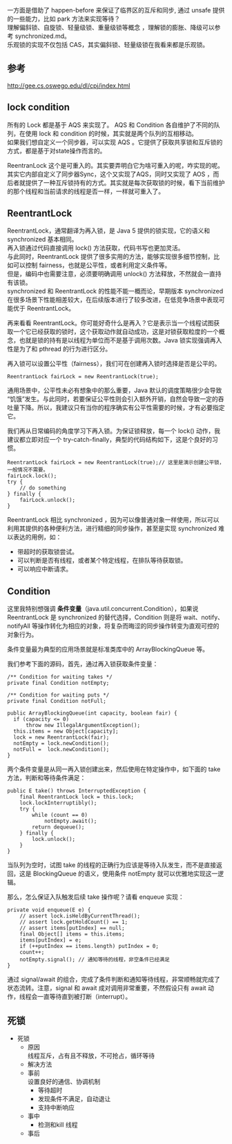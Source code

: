 
一方面是借助了 happen-before 来保证了临界区的互斥和同步, 通过 unsafe 提供的一些能力，比如 park 方法来实现等待？  
理解偏斜锁、自旋锁、轻量级锁、重量级锁等概念 ，理解锁的膨胀、降级可以参考 synchronized.md。  
乐观锁的实现不仅包括 CAS，其实偏斜锁、轻量级锁在我看来都是乐观锁。  

## 参考

http://gee.cs.oswego.edu/dl/cpj/index.html  

## lock condition

所有的 Lock 都是基于 AQS 来实现了。 AQS 和 Condition 各自维护了不同的队列，在使用 lock 和 condition 的时候，其实就是两个队列的互相移动。  
如果我们想自定义一个同步器，可以实现 AQS 。它提供了获取共享锁和互斥锁的方式，都是基于对state操作而言的。  

ReentranLock 这个是可重入的。其实要弄明白它为啥可重入的呢，咋实现的呢。其实它内部自定义了同步器Sync，这个又实现了AQS，同时又实现了 AOS ，而后者就提供了一种互斥锁持有的方式。其实就是每次获取锁的时候，看下当前维护的那个线程和当前请求的线程是否一样，一样就可重入了。

## ReentrantLock

ReentrantLock，通常翻译为再入锁，是 Java 5 提供的锁实现，它的语义和 synchronized 基本相同。  
再入锁通过代码直接调用 lock() 方法获取，代码书写也更加灵活。  
与此同时，ReentrantLock 提供了很多实用的方法，能够实现很多细节控制，比如可以控制 fairness，也就是公平性，或者利用定义条件等。  
但是，编码中也需要注意，必须要明确调用 unlock() 方法释放，不然就会一直持有该锁。  
synchronized 和 ReentrantLock 的性能不能一概而论，早期版本 synchronized 在很多场景下性能相差较大，在后续版本进行了较多改进，在低竞争场景中表现可能优于 ReentrantLock。  

再来看看 ReentrantLock。你可能好奇什么是再入？它是表示当一个线程试图获取一个它已经获取的锁时，这个获取动作就自动成功，这是对锁获取粒度的一个概念，也就是锁的持有是以线程为单位而不是基于调用次数。Java 锁实现强调再入性是为了和 pthread 的行为进行区分。

再入锁可以设置公平性（fairness），我们可在创建再入锁时选择是否是公平的。

```{}
ReentrantLock fairLock = new ReentrantLock(true);
```

通用场景中，公平性未必有想象中的那么重要，Java 默认的调度策略很少会导致 “饥饿”发生。与此同时，若要保证公平性则会引入额外开销，自然会导致一定的吞吐量下降。所以，我建议只有当你的程序确实有公平性需要的时候，才有必要指定它。

我们再从日常编码的角度学习下再入锁。为保证锁释放，每一个 lock() 动作，我建议都立即对应一个 try-catch-finally，典型的代码结构如下，这是个良好的习惯。

```{}
ReentrantLock fairLock = new ReentrantLock(true);// 这里是演示创建公平锁，一般情况不需要。
fairLock.lock();
try {
	// do something
} finally {
 	fairLock.unlock();
}
```

ReentrantLock 相比 synchronized ，因为可以像普通对象一样使用，所以可以利用其提供的各种便利方法，进行精细的同步操作，甚至是实现 synchronized 难以表达的用例，如：

- 带超时的获取锁尝试。
- 可以判断是否有线程，或者某个特定线程，在排队等待获取锁。
- 可以响应中断请求。

## Condition

这里我特别想强调 **条件变量**（java.util.concurrent.Condition），如果说 ReentrantLock 是 synchronized 的替代选择，Condition 则是将 wait、notify、notifyAll 等操作转化为相应的对象，将复杂而晦涩的同步操作转变为直观可控的对象行为。

条件变量最为典型的应用场景就是标准类库中的 ArrayBlockingQueue 等。

我们参考下面的源码，首先，通过再入锁获取条件变量：

```{}
/** Condition for waiting takes */
private final Condition notEmpty;

/** Condition for waiting puts */
private final Condition notFull;

public ArrayBlockingQueue(int capacity, boolean fair) {
  if (capacity <= 0)
      throw new IllegalArgumentException();
  this.items = new Object[capacity];
  lock = new ReentrantLock(fair);
  notEmpty = lock.newCondition();
  notFull =  lock.newCondition();
}
```

两个条件变量是从同一再入锁创建出来，然后使用在特定操作中，如下面的 take 方法，判断和等待条件满足：

```
public E take() throws InterruptedException {
	final ReentrantLock lock = this.lock;
	lock.lockInterruptibly();
	try {
    	while (count == 0)
        	notEmpty.await();
    	return dequeue();
	} finally {
    	lock.unlock();
	}
}
```

当队列为空时，试图 take 的线程的正确行为应该是等待入队发生，而不是直接返回，这是 BlockingQueue 的语义，使用条件 notEmpty 就可以优雅地实现这一逻辑。

那么，怎么保证入队触发后续 take 操作呢？请看 enqueue 实现：

```{}
private void enqueue(E e) {
	// assert lock.isHeldByCurrentThread();
	// assert lock.getHoldCount() == 1;
	// assert items[putIndex] == null;
	final Object[] items = this.items;
	items[putIndex] = e;
	if (++putIndex == items.length) putIndex = 0;
	count++;
	notEmpty.signal(); // 通知等待的线程，非空条件已经满足
}
```

通过 signal/await 的组合，完成了条件判断和通知等待线程，非常顺畅就完成了状态流转。注意，signal 和 await 成对调用非常重要，不然假设只有 await 动作，线程会一直等待直到被打断（interrupt）。

## 死锁

- 死锁
  - 原因  
    线程互斥，占有且不释放，不可抢占，循环等待
  - 解决方法
   - 事前  
     设置良好的通信、协调机制  
     - 等待超时  
     - 发现条件不满足，自动退让  
     - 支持中断响应  
   - 事中  
     - 检测和kill 线程  
   - 事后 